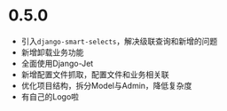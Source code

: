 # 0.5.0

- 引入`django-smart-selects`，解决级联查询和新增的问题
- 新增卸载业务功能
- 全面使用Django-Jet
- 新增配置文件抓取，配置文件和业务相关联
- 优化项目结构，拆分Model与Admin，降低复杂度
- 有自己的Logo啦